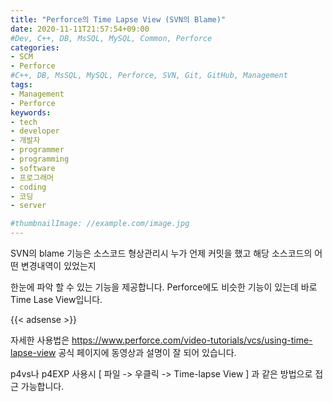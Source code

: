 ```yaml
---
title: "Perforce의 Time Lapse View (SVN의 Blame)"
date: 2020-11-11T21:57:54+09:00
#Dev, C++, DB, MsSQL, MySQL, Common, Perforce
categories:
- SCM
- Perforce
#C++, DB, MsSQL, MySQL, Perforce, SVN, Git, GitHub, Management
tags:
- Management
- Perforce
keywords:
- tech
- developer
- 개발자
- programmer
- programming
- software
- 프로그래머
- coding
- 코딩
- server

#thumbnailImage: //example.com/image.jpg
---
```


SVN의 blame 기능은 소스코드 형상관리시 누가 언제 커밋을 했고 해당 소스코드의 어떤 변경내역이 있었는지

한눈에 파악 할 수 있는 기능을 제공합니다.
Perforce에도 비슷한 기능이 있는데 바로 Time Lase View입니다.

<!--more-->

{{< adsense >}}  

  

자세한 사용법은 https://www.perforce.com/video-tutorials/vcs/using-time-lapse-view 공식 페이지에 동영상과 설명이 잘 되어 있습니다.

p4vs나 p4EXP 사용시 [ 파일 -> 우클릭 -> Time-lapse View ] 과 같은 방법으로 접근 가능합니다.